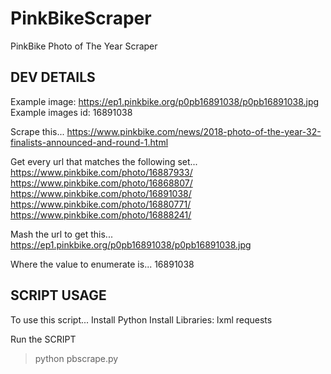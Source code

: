 # PinkBikeScraper
PinkBike Photo of The Year Scraper


## DEV DETAILS

Example image: https://ep1.pinkbike.org/p0pb16891038/p0pb16891038.jpg
Example images id: 16891038

Scrape this...
https://www.pinkbike.com/news/2018-photo-of-the-year-32-finalists-announced-and-round-1.html

Get every url that matches the following set...
https://www.pinkbike.com/photo/16887933/
https://www.pinkbike.com/photo/16868807/
https://www.pinkbike.com/photo/16891038/
https://www.pinkbike.com/photo/16880771/
https://www.pinkbike.com/photo/16888241/

Mash the url to get this...
https://ep1.pinkbike.org/p0pb16891038/p0pb16891038.jpg

Where the value to enumerate is...
16891038


## SCRIPT USAGE
To use this script...
Install Python
Install Libraries: lxml requests

Run the SCRIPT
> python pbscrape.py
